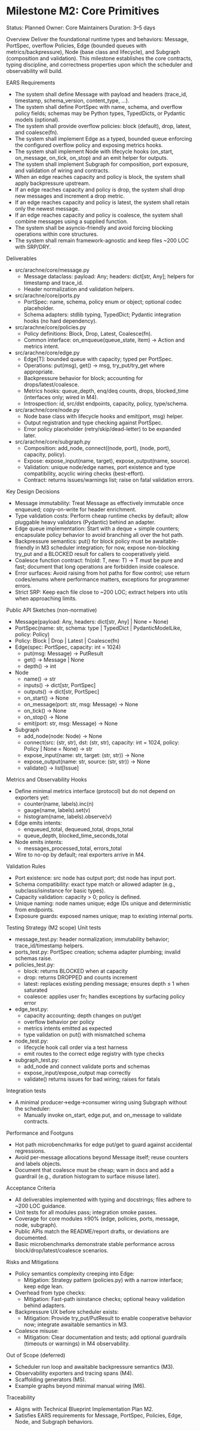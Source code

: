 # Milestone M2: Core Primitives

Status: Planned
Owner: Core Maintainers
Duration: 3–5 days

Overview
Deliver the foundational runtime types and behaviors: Message, PortSpec, overflow Policies, Edge (bounded queues with metrics/backpressure), Node (base class and lifecycle), and Subgraph (composition and validation). This milestone establishes the core contracts, typing discipline, and correctness properties upon which the scheduler and observability will build.

EARS Requirements
- The system shall define Message with payload and headers (trace_id, timestamp, schema_version, content_type, …).
- The system shall define PortSpec with name, schema, and overflow policy fields; schemas may be Python types, TypedDicts, or Pydantic models (optional).
- The system shall provide overflow policies: block (default), drop, latest, and coalesce(fn).
- The system shall implement Edge as a typed, bounded queue enforcing the configured overflow policy and exposing metrics hooks.
- The system shall implement Node with lifecycle hooks (on_start, on_message, on_tick, on_stop) and an emit helper for outputs.
- The system shall implement Subgraph for composition, port exposure, and validation of wiring and contracts.
- When an edge reaches capacity and policy is block, the system shall apply backpressure upstream.
- If an edge reaches capacity and policy is drop, the system shall drop new messages and increment a drop metric.
- If an edge reaches capacity and policy is latest, the system shall retain only the newest message.
- If an edge reaches capacity and policy is coalesce, the system shall combine messages using a supplied function.
- The system shall be asyncio-friendly and avoid forcing blocking operations within core structures.
- The system shall remain framework-agnostic and keep files ~200 LOC with SRP/DRY.

Deliverables
- src/arachne/core/message.py
  - Message dataclass: payload: Any; headers: dict[str, Any]; helpers for timestamp and trace_id.
  - Header normalization and validation helpers.
- src/arachne/core/ports.py
  - PortSpec: name, schema, policy enum or object; optional codec placeholder.
  - Schema adapters: stdlib typing, TypedDict; Pydantic integration hooks (no hard dependency).
- src/arachne/core/policies.py
  - Policy definitions: Block, Drop, Latest, Coalesce(fn).
  - Common interface: on_enqueue(queue_state, item) -> Action and metrics intent.
- src/arachne/core/edge.py
  - Edge[T]: bounded queue with capacity; typed per PortSpec.
  - Operations: put(msg), get() -> msg, try_put/try_get where appropriate.
  - Backpressure behavior for block; accounting for drops/latest/coalesce.
  - Metrics hooks: queue_depth, enq/deq counts, drops, blocked_time (interfaces only; wired in M4).
  - Introspection: id, src/dst endpoints, capacity, policy, type/schema.
- src/arachne/core/node.py
  - Node base class with lifecycle hooks and emit(port, msg) helper.
  - Output registration and type checking against PortSpec.
  - Error policy placeholder (retry/skip/dead-letter) to be expanded later.
- src/arachne/core/subgraph.py
  - Composition: add_node, connect((node, port), (node, port), capacity, policy).
  - Expose: expose_input(name, target), expose_output(name, source).
  - Validation: unique node/edge names, port existence and type compatibility, acyclic wiring checks (best-effort).
  - Contract: returns issues/warnings list; raise on fatal validation errors.

Key Design Decisions
- Message immutability: Treat Message as effectively immutable once enqueued; copy-on-write for header enrichment.
- Type validation costs: Perform cheap runtime checks by default; allow pluggable heavy validators (Pydantic) behind an adapter.
- Edge queue implementation: Start with a deque + simple counters; encapsulate policy behavior to avoid branching all over the hot path.
- Backpressure semantics: put() for block policy must be awaitable-friendly in M3 scheduler integration; for now, expose non-blocking try_put and a BLOCKED result for callers to cooperatively yield.
- Coalesce function contract: fn(old: T, new: T) -> T must be pure and fast; document that long operations are forbidden inside coalesce.
- Error surfaces: Avoid raising from hot paths for flow control; use return codes/enums where performance matters, exceptions for programmer errors.
- Strict SRP: Keep each file close to ~200 LOC; extract helpers into utils when approaching limits.

Public API Sketches (non-normative)
- Message(payload: Any, headers: dict[str, Any] | None = None)
- PortSpec(name: str, schema: type | TypedDict | PydanticModelLike, policy: Policy)
- Policy: Block | Drop | Latest | Coalesce(fn)
- Edge(spec: PortSpec, capacity: int = 1024)
  - put(msg: Message) -> PutResult
  - get() -> Message | None
  - depth() -> int
- Node
  - name() -> str
  - inputs() -> dict[str, PortSpec]
  - outputs() -> dict[str, PortSpec]
  - on_start() -> None
  - on_message(port: str, msg: Message) -> None
  - on_tick() -> None
  - on_stop() -> None
  - emit(port: str, msg: Message) -> None
- Subgraph
  - add_node(node: Node) -> None
  - connect(src: (str, str), dst: (str, str), capacity: int = 1024, policy: Policy | None = None) -> str
  - expose_input(name: str, target: (str, str)) -> None
  - expose_output(name: str, source: (str, str)) -> None
  - validate() -> list[Issue]

Metrics and Observability Hooks
- Define minimal metrics interface (protocol) but do not depend on exporters yet:
  - counter(name, labels).inc(n)
  - gauge(name, labels).set(v)
  - histogram(name, labels).observe(v)
- Edge emits intents:
  - enqueued_total, dequeued_total, drops_total
  - queue_depth, blocked_time_seconds_total
- Node emits intents:
  - messages_processed_total, errors_total
- Wire to no-op by default; real exporters arrive in M4.

Validation Rules
- Port existence: src node has output port; dst node has input port.
- Schema compatibility: exact type match or allowed adapter (e.g., subclass/isinstance for basic types).
- Capacity validation: capacity > 0; policy is defined.
- Unique naming: node names unique; edge IDs unique and deterministic from endpoints.
- Exposure guards: exposed names unique; map to existing internal ports.

Testing Strategy (M2 scope)
Unit tests
- message_test.py: header normalization; immutability behavior; trace_id/timestamp helpers.
- ports_test.py: PortSpec creation; schema adapter plumbing; invalid schemas raise.
- policies_test.py:
  - block: returns BLOCKED when at capacity
  - drop: returns DROPPED and counts increment
  - latest: replaces existing pending message; ensures depth ≤ 1 when saturated
  - coalesce: applies user fn; handles exceptions by surfacing policy error
- edge_test.py:
  - capacity accounting; depth changes on put/get
  - overflow behavior per policy
  - metrics intents emitted as expected
  - type validation on put() with mismatched schema
- node_test.py:
  - lifecycle hook call order via a test harness
  - emit routes to the correct edge registry with type checks
- subgraph_test.py:
  - add_node and connect validate ports and schemas
  - expose_input/expose_output map correctly
  - validate() returns issues for bad wiring; raises for fatals

Integration tests
- A minimal producer→edge→consumer wiring using Subgraph without the scheduler:
  - Manually invoke on_start, edge.put, and on_message to validate contracts.

Performance and Footguns
- Hot path microbenchmarks for edge put/get to guard against accidental regressions.
- Avoid per-message allocations beyond Message itself; reuse counters and labels objects.
- Document that coalesce must be cheap; warn in docs and add a guardrail (e.g., duration histogram to surface misuse later).

Acceptance Criteria
- All deliverables implemented with typing and docstrings; files adhere to ~200 LOC guidance.
- Unit tests for all modules pass; integration smoke passes.
- Coverage for core modules ≥90% (edge, policies, ports, message, node, subgraph).
- Public APIs match the README/report drafts, or deviations are documented.
- Basic microbenchmarks demonstrate stable performance across block/drop/latest/coalesce scenarios.

Risks and Mitigations
- Policy semantics complexity creeping into Edge:
  - Mitigation: Strategy pattern (policies.py) with a narrow interface; keep edge lean.
- Overhead from type checks:
  - Mitigation: Fast-path isinstance checks; optional heavy validation behind adapters.
- Backpressure UX before scheduler exists:
  - Mitigation: Provide try_put/PutResult to enable cooperative behavior now; integrate awaitable semantics in M3.
- Coalesce misuse:
  - Mitigation: Clear documentation and tests; add optional guardrails (timeouts or warnings) in M4 observability.

Out of Scope (deferred)
- Scheduler run loop and awaitable backpressure semantics (M3).
- Observability exporters and tracing spans (M4).
- Scaffolding generators (M5).
- Example graphs beyond minimal manual wiring (M6).

Traceability
- Aligns with Technical Blueprint Implementation Plan M2.
- Satisfies EARS requirements for Message, PortSpec, Policies, Edge, Node, and Subgraph behaviors.